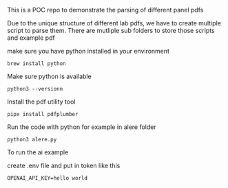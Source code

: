 This is a POC repo to demonstrate the parsing of different panel pdfs 

Due to the unique structure of different lab pdfs, we have to create multiple script to parse them. There are mutliple sub folders to store those scripts and example pdf 

make sure you have python installed in your environment 

`brew install python`

Make sure python is available 

`python3 --versionn`

Install the pdf utility tool 

`pipx install pdfplumber`

Run the code with python for example in alere folder 

`python3 alere.py`

To run the ai example 

create .env file and put in token like this

`OPENAI_API_KEY=hello world`